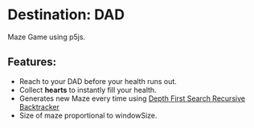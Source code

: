 # Destination: DAD
Maze Game using p5js.

## Features:
- Reach to your DAD before your health runs out.
- Collect **hearts** to instantly fill your health.
- Generates new Maze every time using [Depth First Search Recursive Backtracker](https://en.wikipedia.org/wiki/Maze_generation_algorithm#Depth-first_search)
- Size of maze proportional to windowSize.
